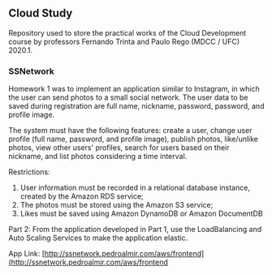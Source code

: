 ## Cloud Study

Repository used to store the practical works of the Cloud Development course by professors Fernando Trinta and Paulo Rego (MDCC / UFC) 2020.1.

### SSNetwork

Homework 1 was to implement an application similar to Instagram, in which the user can send photos to a small social network. The user data to be saved during registration are full name, nickname, password, password, and profile image.

The system must have the following features: create a user, change user profile (full name, password, and profile image), publish photos, like/unlike photos, view other users' profiles, search for users based on their nickname, and list photos considering a time interval.

Restrictions:
1. User information must be recorded in a relational database instance, created by the Amazon RDS service;
2. The photos must be stored using the Amazon S3 service;
3. Likes must be saved using Amazon DynamoDB or Amazon DocumentDB

Part 2: From the application developed in Part 1, use the LoadBalancing and Auto Scaling Services to make the application elastic.

App Link: [http://ssnetwork.pedroalmir.com/aws/frontend](http://ssnetwork.pedroalmir.com/aws/frontend
